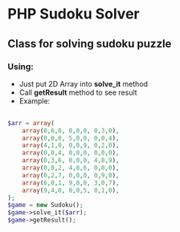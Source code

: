 # PHP Sudoku Solver
## Class for solving sudoku puzzle

### Using:
* Just put 2D Array into **solve_it** method
* Call **getResult** method to see result
* Example:
```php
 
$arr = array(
    array(0,6,0, 0,0,0, 0,3,0),
    array(0,0,0, 5,0,0, 0,0,4),
    array(4,1,0, 0,0,9, 0,2,0),
    array(0,0,4, 0,0,0, 0,0,0),
    array(0,3,6, 0,0,0, 4,8,9),
    array(0,0,2, 4,8,6, 0,0,0),
    array(0,2,7, 0,0,0, 0,9,0),
    array(6,0,1, 9,0,0, 3,0,7),
    array(9,4,0, 0,0,5, 0,1,0),
);
$game = new Sudoku();
$game->solve_it($arr);
$game->getResult();
```
 
